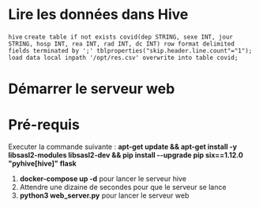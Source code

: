 # Lire les données dans Hive
`hive`
`create table if not exists covid(dep STRING, sexe INT, jour STRING, hosp INT, rea INT, rad INT, dc INT) row format delimited fields terminated by ';' tblproperties("skip.header.line.count"="1");`
`load data local inpath '/opt/res.csv' overwrite into table covid;`

# Démarrer le serveur web

# Pré-requis

Executer la commande suivante :
__apt-get update && apt-get install -y libsasl2-modules libsasl2-dev && pip install --upgrade pip six==1.12.0 "pyhive[hive]" flask__

1. __docker-compose up -d__ pour lancer le serveur hive
2. Attendre une dizaine de secondes pour que le serveur se lance
3. __python3 web_server.py__ pour lancer le serveur web
